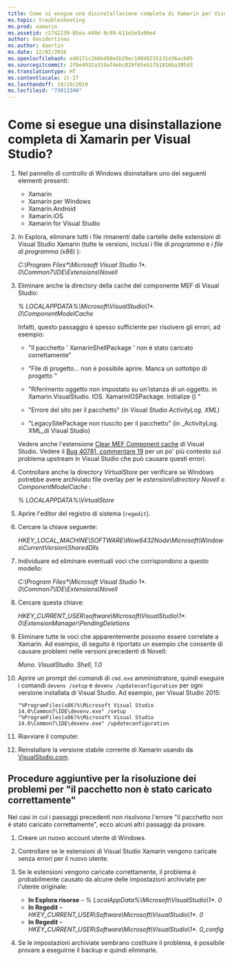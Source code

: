 ```yaml
---
title: Come si esegue una disinstallazione completa di Xamarin per Visual Studio?
ms.topic: troubleshooting
ms.prod: xamarin
ms.assetid: c1742239-05ea-449d-9c99-611e5e5a90e4
author: davidortinau
ms.author: daortin
ms.date: 12/02/2016
ms.openlocfilehash: ed0171c2b6bd98e5b29ec100d0235131d36acb05
ms.sourcegitcommit: 2fbe4932a319af4ebc829f65eb1fb1816ba305d3
ms.translationtype: HT
ms.contentlocale: it-IT
ms.lasthandoff: 10/29/2019
ms.locfileid: "73013346"
---
```

# <a name="how-do-i-perform-a-thorough-uninstall-for-xamarin-for-visual-studio"></a>Come si esegue una disinstallazione completa di Xamarin per Visual Studio?

1. Nel pannello di controllo di Windows disinstallare uno dei seguenti elementi presenti:

    - Xamarin
    - Xamarin per Windows
    - Xamarin.Android
    - Xamarin.iOS
    - Xamarin for Visual Studio

2. In Esplora, eliminare tutti i file rimanenti dalle cartelle delle estensioni di Visual Studio Xamarin (tutte le versioni, inclusi i file di _programma_ e _i file di programma (x86)_ ):

    _C:\\Program Files\*\\Microsoft Visual Studio 1\*. 0\\Common7\\IDE\\Extensions\\Novell_

3. Eliminare anche la directory della cache del componente MEF di Visual Studio:

    _% LOCALAPPDATA%\\Microsoft\\VisualStudio\\1\*. 0\\ComponentModelCache_

    Infatti, questo passaggio è spesso sufficiente per risolvere gli errori, ad esempio:

    - "Il pacchetto ' XamarinShellPackage ' non è stato caricato correttamente"

    - "File di progetto... non è possibile aprire. Manca un sottotipo di progetto "

    - "Riferimento oggetto non impostato su un'istanza di un oggetto.  in Xamarin.VisualStudio. IOS. XamarinIOSPackage. Initialize () "

    - "Errore del sito per il pacchetto" (in Visual Studio _ActivityLog. XML_)

    - "LegacySitePackage non riuscito per il pacchetto" (in _ActivityLog. XML_di Visual Studio)

    Vedere anche l'estensione [Clear MEF Component cache](https://visualstudiogallery.msdn.microsoft.com/22b94661-70c7-4a93-9ca3-8b6dd45f47cd) di Visual Studio.  Vedere il [Bug 40781, commentare 19](https://bugzilla.xamarin.com/show_bug.cgi?id=40781#c19) per un po' più contesto sul problema upstream in Visual Studio che può causare questi errori.

4. Controllare anche la directory _VirtualStore_ per verificare se Windows potrebbe avere archiviato file overlay per le _estensioni\\directory Novell_ o _ComponentModelCache_ :

    _% LOCALAPPDATA%\\VirtualStore_

5. Aprire l'editor del registro di sistema (`regedit`).

6. Cercare la chiave seguente:

    _HKEY\_LOCAL\_MACHINE\\SOFTWARE\\Wow6432Node\\Microsoft\\Windows\\CurrentVersion\\SharedDlls_

7. Individuare ed eliminare eventuali voci che corrispondono a questo modello:

    _C:\\Program Files\*\\Microsoft Visual Studio 1\*. 0\\Common7\\IDE\\Extensions\\Novell_

8. Cercare questa chiave:

    _HKEY\_CURRENT\_USER\\software\\Microsoft\\VisualStudio\\1\*. 0\\ExtensionManager\\PendingDeletions_

9. Eliminare tutte le voci che apparentemente possono essere correlate a Xamarin.  Ad esempio, di seguito è riportato un esempio che consente di causare problemi nelle versioni precedenti di Novell:

    _Mono. VisualStudio. Shell, 1.0_

10. Aprire un prompt dei comandi di `cmd.exe` amministratore, quindi eseguire i comandi `devenv /setup` e `devenv /updateconfiguration` per ogni versione installata di Visual Studio.  Ad esempio, per Visual Studio 2015:

    ```
    "%ProgramFiles(x86)%\Microsoft Visual Studio 14.0\Common7\IDE\devenv.exe" /setup
    "%ProgramFiles(x86)%\Microsoft Visual Studio 14.0\Common7\IDE\devenv.exe" /updateconfiguration
    ```

11. Riavviare il computer.

12. Reinstallare la versione stabile corrente di Xamarin usando da [VisualStudio.com](https://visualstudio.com/xamarin/).

## <a name="additional-troubleshooting-steps-for-package-did-not-load-correctly"></a>Procedure aggiuntive per la risoluzione dei problemi per "il pacchetto non è stato caricato correttamente"

Nei casi in cui i passaggi precedenti non risolvono l'errore "il pacchetto non è stato caricato correttamente", ecco alcuni altri passaggi da provare.

1. Creare un nuovo account utente di Windows.

2. Controllare se le estensioni di Visual Studio Xamarin vengono caricate senza errori per il nuovo utente.

3. Se le estensioni vengono caricate correttamente, il problema è probabilmente causato da alcune delle impostazioni archiviate per l'utente originale:

    - **In Esplora risorse** – _% LocalAppData%\\Microsoft\\VisualStudio\\1\*. 0_
    - **In Regedit** – _HKEY\_CURRENT\_USER\\Software\\Microsoft\\VisualStudio\\1\*. 0_
    - **In Regedit** – _HKEY\_CURRENT\_USER\\Software\\Microsoft\\VisualStudio\\1\*. 0\_config_

4. Se le impostazioni archiviate sembrano costituire il problema, è possibile provare a eseguirne il backup e quindi eliminarle.
